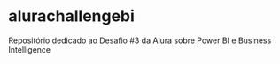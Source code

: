 # alurachallengebi
Repositório dedicado ao Desafio #3 da Alura sobre Power BI e Business Intelligence
